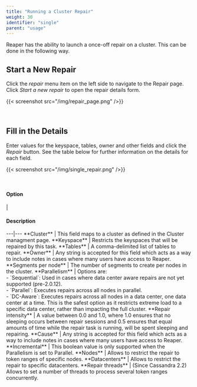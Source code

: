```yaml
---
title: "Running a Cluster Repair"
weight: 30
identifier: "single"
parent: "usage"
---
```


Reaper has the ability to launch a once-off repair on a cluster. This can be done in the following way.

## Start a New Repair

Click the *repair* menu item on the left side to navigate to the Repair page. Click *Start a new repair* to open the repair details form.

{{< screenshot src="/img/repair_page.png" />}}

<br/>

## Fill in the Details

Enter values for the keyspace, tables, owner and other fields and click the *Repair* button. See the table below for further information on the details for each field.

{{< screenshot src="/img/single_repair.png" />}}

<br/>

<h4>Option</h4> | <h4>Description</h4>
---|---
**Cluster** | This field maps to a cluster as defined in the Cluster managment page.
**Keyspace** | Restricts the keyspaces that will be repaired by this task.
**Tables** | A comma-delimited list of tables to repair.
**Owner** | Any string is accepted for this field which acts as a way to include notes in cases where many users have access to Reaper.
**Segments per node** | The number of segments to create per nodes in the cluster.
**Parallelism** | Options are: <br/> - `Sequential`: Used in cases where data center aware repairs are not yet supported (pre-2.0.12). <br/> - `Parallel`: Executes repairs across all nodes in parallel. <br/> - `DC-Aware`: Executes repairs across all nodes in a data center, one data center at a time. This is the safest option as it restricts extreme load to a specific data center, rather than impacting the full cluster.
**Repair intensity** | A value between 0.0 and 1.0, where 1.0 ensures that no sleeping occurs between repair sessions and 0.5 ensures that equal amounts of time while the repair task is running, will be spent sleeping and repairing.
**Cause** | Any string is accepted for this field which acts as a way to include notes in cases where many users have access to Reaper.
**Incremental** | This boolean value is only supported when the Parallelism is set to Parallel.
**Nodes** |  Allows to restrict the repair to token ranges of specific nodes.
**Datacenters** |  Allows to restrict the repair to specific datacenters.
**Repair threads** |  (Since Cassandra 2.2) Allows to set a number of threads to process several token ranges concurrently.
